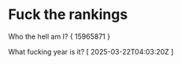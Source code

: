# Fuck the rankings

Who the hell am I?
{ 15965871 }

What fucking year is it?
[ 2025-03-22T04:03:20Z ]
